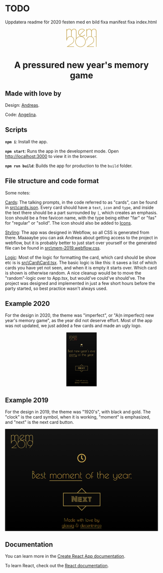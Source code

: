 # TODO
Uppdatera readme för 2020 festen med en bild
fixa manifest
fixa index.html

<p align="center">
  <img alt="Logo for 2021" src="https://raw.githubusercontent.com/Glassig/newyear/master/src/images/logo2021.svg" width="100" />
</p>
<h1 align="center">
  A pressured new year's memory game
</h1>

## Made with love by
Design: [Andreas](https://github.com/decentninja).

Code: [Angelina](https://github.com/Glassig).

## Scripts

**`npm i`**: Install the app.

**`npm start`**: Runs the app in the development mode. Open [http://localhost:3000](http://localhost:3000) to view it in the browser.

**`npm run build`**: Builds the app for production to the `build` folder.

## File structure and code format
Some notes:

[Cards](src\Card\cards.json): The talking prompts, in the code referred to as "cards", can be found in [src\cards.json](src\Card\cards.json). Every card should have a `text`, `icon` and `type`, and inside the text there should be a part surrounded by `|`, which creates an emphasis. Icon should be a free favicon name, with the type being either "far" or "fas" for "regular" or "solid". The icon should also be added to [Icons](src\Card\Icons.ts).

[Styling](src\mem-2019.webflow.css): The app was designed in Webflow, so all CSS is generated from there. Maaaaybe you can ask Andreas about getting access to the project in webflow, but it is probably better to just start over yourself or the generated file can be found in [src\mem-2019.webflow.css](src\mem-2019.webflow.css).

[Logic](src\Card\Card.tsx): Most of the logic for formatting the card, which card should be show etc is is [src\Card\Card.tsx](src\Card\Card.tsx). The basic logic is like this: it saves a list of which cards you have yet not seen, and when it is empty it starts over. Which card is shown is otherwise random. A nice cleanup would be to move the "random"-logic over to App.tsx, but would've could've should've. The project was designed and implemented in just a few short hours before the party started, so best practice wasn't always used.

## Example 2020

For the design in 2020, the theme was "imperfect", or "A(n imperfect) new year's memory game", as the year did not deserve effort. Most of the app was not updated, we just added a few cards and made an ugly logo.

<p align="center">
  <img alt="Design for 2020" src="https://raw.githubusercontent.com/Glassig/newyear/master/public/images/2020.PNG" width="100" />
</p>

## Example 2019

For the design in 2019, the theme was "1920's", with black and gold. The "clock" is the card symbol, when it is working, "moment" is emphasized, and "next" is the next card button.

<p align="center">
  <img alt="Design for 2019" src="https://raw.githubusercontent.com/Glassig/newyear/master/public/images/2019.PNG" width="1000" />
</p>

## Documentation

You can learn more in the [Create React App documentation](https://facebook.github.io/create-react-app/docs/getting-started).

To learn React, check out the [React documentation](https://reactjs.org/).
